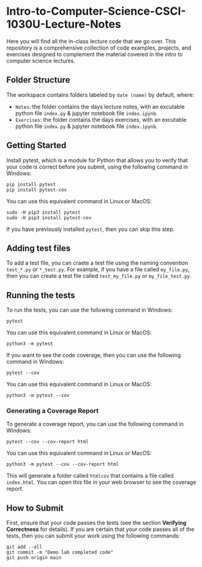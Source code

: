 # Intro-to-Computer-Science-CSCI-1030U-Lecture-Notes

Here you will find all the in-class lecture code that we go over. This repository is a comprehensive collection of code examples, projects, and exercises designed to complement the material covered in the intro to computer science lectures.

## Folder Structure

The workspace contains folders labeled by `date (name)` by default, where:

- `Notes`: the folder contains the days lecture notes, with an excutable python file `index.py` & jupyter notebook file `index.ipynb`.
- `Exercises`: the folder contains the days exercises, with an excutable python file `index.py` & jupyter notebook file `index.ipynb`.

## Getting Started

Install pytest, which is a module for Python that allows you to verify that your code is correct before you submit, using the following command in Windows:

```
pip install pytest
pip install pytest-cov
```

You can use this equivalent command in Linux or MacOS:

```
sudo -H pip3 install pytest
sudo -H pip3 install pytest-cov
```

If you have previously installed `pytest`, then you can skip this step.

## Adding test files

To add a test file, you can craete a test file using the naming convention `test_*.py` or `*_test.py`. For example, if you have a file called `my_file.py`, then you can create a test file called `test_my_file.py` or `my_file_test.py`.

## Running the tests

To run the tests, you can use the following command in Windows:

`pytest`

You can use this equivalent command in Linux or MacOS:

`python3 -m pytest`

If you want to see the code coverage, then you can use the following command in Windows:

`pytest --cov`

You can use this equivalent command in Linux or MacOS:

`python3 -m pytest --cov`

### Generating a Coverage Report

To generate a coverage report, you can use the following command in Windows:

`pytest --cov --cov-report html`

You can use this equivalent command in Linux or MacOS:

`python3 -m pytest --cov --cov-report html`

This will generate a folder called `htmlcov` that contains a file called `index.html`. You can open this file in your web browser to see the coverage report.

## How to Submit

First, ensure that your code passes the tests (see the section **Verifying Correctness** for details). If you are certain that your code passes all of the tests, then you can submit your work using the following commands:

```
git add --all
git commit -m "Demo lab completed code"
git push origin main
```
